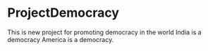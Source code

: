 # ProjectDemocracy
This is new project for promoting democracy in the world
India is a democracy
America is a democracy.
